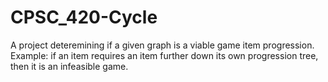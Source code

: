 # CPSC_420-Cycle

A project deteremining if a given graph is a viable game item progression. Example: if an item requires an item further down its own progression tree, then it is an infeasible game.
